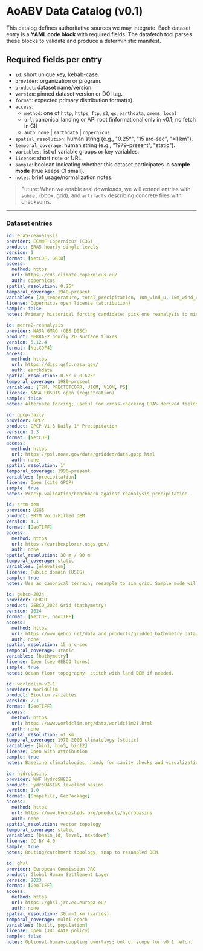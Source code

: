 # AoABV Data Catalog (v0.1)

This catalog defines authoritative sources we may integrate. Each dataset entry is a **YAML code block** with required fields. The datafetch tool parses these blocks to validate and produce a deterministic manifest.

## Required fields per entry
- `id`: short unique key, kebab-case.
- `provider`: organization or program.
- `product`: dataset name/version.
- `version`: pinned dataset version or DOI tag.
- `format`: expected primary distribution format(s).
- `access`:
  - `method`: one of `http`, `https`, `ftp`, `s3`, `gs`, `earthdata`, `cmems`, `local`
  - `url`: canonical landing or API root (informational only in v0.1; no fetch in CI)
  - `auth`: `none` | `earthdata` | `copernicus`
- `spatial_resolution`: human string (e.g., "0.25°", "15 arc-sec", "≈1 km").
- `temporal_coverage`: human string (e.g., "1979–present", "static").
- `variables`: list of variable groups or key variables.
- `license`: short note or URL.
- `sample`: boolean indicating whether this dataset participates in **sample mode** (true keeps CI small).
- `notes`: brief usage/normalization notes.

> Future: When we enable real downloads, we will extend entries with `subset` (bbox, grid), and `artifacts` describing concrete files with checksums.

---

### Dataset entries

```yaml
id: era5-reanalysis
provider: ECMWF Copernicus (C3S)
product: ERA5 hourly single levels
version: 1
format: [NetCDF, GRIB]
access:
  method: https
  url: https://cds.climate.copernicus.eu/
  auth: copernicus
spatial_resolution: 0.25°
temporal_coverage: 1940–present
variables: [2m_temperature, total_precipitation, 10m_wind_u, 10m_wind_v, msl]
license: Copernicus open license (attribution)
sample: false
notes: Primary historical forcing candidate; pick one reanalysis to minimize bias/complexity.
```

```yaml
id: merra2-reanalysis
provider: NASA GMAO (GES DISC)
product: MERRA-2 hourly 2D surface fluxes
version: 5.12.4
format: [NetCDF4]
access:
  method: https
  url: https://disc.gsfc.nasa.gov/
  auth: earthdata
spatial_resolution: 0.5° x 0.625°
temporal_coverage: 1980–present
variables: [T2M, PRECTOTCORR, U10M, V10M, PS]
license: NASA EOSDIS open (registration)
sample: false
notes: Alternate forcing; useful for cross-checking ERA5-derived fields.
```

```yaml
id: gpcp-daily
provider: GPCP
product: GPCP V1.3 Daily 1° Precipitation
version: 1.3
format: [NetCDF]
access:
  method: https
  url: https://psl.noaa.gov/data/gridded/data.gpcp.html
  auth: none
spatial_resolution: 1°
temporal_coverage: 1996–present
variables: [precipitation]
license: Open (cite GPCP)
sample: true
notes: Precip validation/benchmark against reanalysis precipitation.
```

```yaml
id: srtm-dem
provider: USGS
product: SRTM Void-Filled DEM
version: 4.1
format: [GeoTIFF]
access:
  method: https
  url: https://earthexplorer.usgs.gov/
  auth: none
spatial_resolution: 30 m / 90 m
temporal_coverage: static
variables: [elevation]
license: Public domain (USGS)
sample: true
notes: Use as canonical terrain; resample to sim grid. Sample mode will not download tiles.
```

```yaml
id: gebco-2024
provider: GEBCO
product: GEBCO_2024 Grid (bathymetry)
version: 2024
format: [NetCDF, GeoTIFF]
access:
  method: https
  url: https://www.gebco.net/data_and_products/gridded_bathymetry_data/
  auth: none
spatial_resolution: 15 arc-sec
temporal_coverage: static
variables: [bathymetry]
license: Open (see GEBCO terms)
sample: true
notes: Ocean floor topography; stitch with land DEM if needed.
```

```yaml
id: worldclim-v2-1
provider: WorldClim
product: Bioclim variables
version: 2.1
format: [GeoTIFF]
access:
  method: https
  url: https://www.worldclim.org/data/worldclim21.html
  auth: none
spatial_resolution: ≈1 km
temporal_coverage: 1970–2000 climatology (static)
variables: [bio1, bio5, bio12]
license: Open with attribution
sample: true
notes: Baseline climatologies; handy for sanity checks and visualization basemaps.
```

```yaml
id: hydrobasins
provider: WWF HydroSHEDS
product: HydroBASINS levelled basins
version: 1.0
format: [Shapefile, GeoPackage]
access:
  method: https
  url: https://www.hydrosheds.org/products/hydrobasins
  auth: none
spatial_resolution: vector topology
temporal_coverage: static
variables: [basin_id, level, nextdown]
license: CC BY 4.0
sample: true
notes: Routing/catchment topology; snap to resampled DEM.
```

```yaml
id: ghsl
provider: European Commission JRC
product: Global Human Settlement Layer
version: 2023
format: [GeoTIFF]
access:
  method: https
  url: https://ghsl.jrc.ec.europa.eu/
  auth: none
spatial_resolution: 30 m–1 km (varies)
temporal_coverage: multi-epoch
variables: [built, population]
license: Open (JRC data policy)
sample: false
notes: Optional human-coupling overlays; out of scope for v0.1 fetch.
```

```
